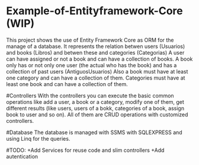 # Example-of-Entityframework-Core (WIP)
This project shows the use of Entity Framework Core as ORM 
for the manage of a database.
It represents the relation betwen users (Usuarios) and books
(Libros) and betwen these and categories (Categorias)
A user can have assigned or not a book and can have a collection
of books.
A book only has or not only one user (the actual who has the book)
and has a collection of past users (AntiguosUsuarios)
Also a book must have at least one category and can have a 
collection of them.
Categories must have at least one book and can have a collection
of them.

#Controllers
With the controllers you can execute the basic common operations
like add a user, a book or a category, modify one of them, get 
different results (like users, users of a bokk, categories of a
book, assign book to user and so on). All of them are CRUD operations
with customized controllers.

#Database
The database is managed with SSMS with SQLEXPRESS and using 
Linq for the queries.

#TODO:
+Add Services for reuse code and slim controllers
+Add autentication
